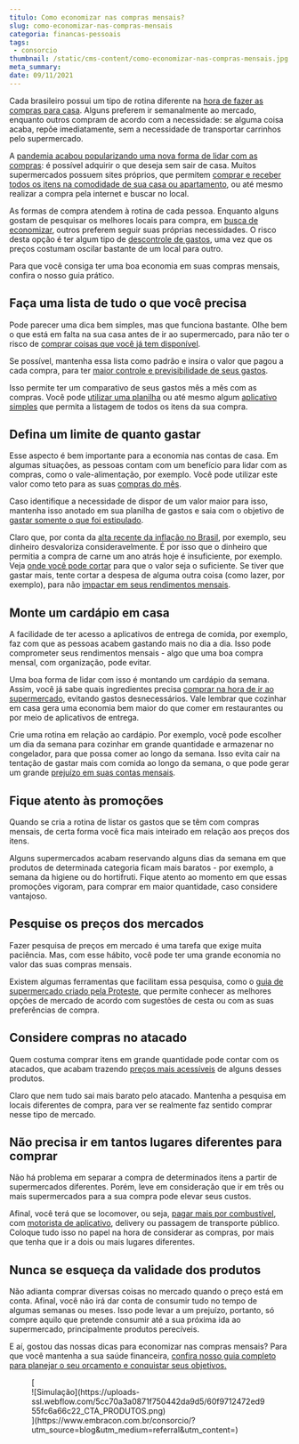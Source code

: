 ```yaml
---
titulo: Como economizar nas compras mensais?
slug: como-economizar-nas-compras-mensais
categoria: financas-pessoais
tags:
 - consorcio
thumbnail: /static/cms-content/como-economizar-nas-compras-mensais.jpg
meta_summary: 
date: 09/11/2021
---
```

Cada brasileiro possui um tipo de rotina diferente na [hora de fazer as compras para casa](https://www.embracon.com.br/blog/10-importantes-dicas-para-economizar-nas-compras-de-casa). Alguns preferem ir semanalmente ao mercado, enquanto outros compram de acordo com a necessidade: se alguma coisa acaba, repõe imediatamente, sem a necessidade de transportar carrinhos pelo supermercado.

A [pandemia acabou popularizando uma nova forma de lidar com as compras](https://www.embracon.com.br/blog/habitos-de-consumo-antes-durante-e-pos-pandemia): é possível adquirir o que deseja sem sair de casa. Muitos supermercados possuem sites próprios, que permitem [comprar e receber todos os itens na comodidade de sua casa ou apartamento](https://www.embracon.com.br/blog/7-dicas-para-economizar-nas-compras-pela-internet-nessa-quarentena), ou até mesmo realizar a compra pela internet e buscar no local.

As formas de compra atendem à rotina de cada pessoa. Enquanto alguns gostam de pesquisar os melhores locais para compra, em [busca de economizar](https://www.embracon.com.br/blog/guardar-poupar-ou-investir-qual-a-diferenca-entre-os-termos), outros preferem seguir suas próprias necessidades. O risco desta opção é ter algum tipo de [descontrole de gastos](https://www.embracon.com.br/blog/importancia-de-um-bom-controle-financeiro), uma vez que os preços costumam oscilar bastante de um local para outro.

Para que você consiga ter uma boa economia em suas compras mensais, confira o nosso guia prático.

Faça uma lista de tudo o que você precisa 
------------------------------------------

Pode parecer uma dica bem simples, mas que funciona bastante. Olhe bem o que está em falta na sua casa antes de ir ao supermercado, para não ter o risco de [comprar coisas que você já tem disponível](https://www.embracon.com.br/blog/como-identificar-e-eliminar-gastos-desnecessarios).

Se possível, mantenha essa lista como padrão e insira o valor que pagou a cada compra, para ter [maior controle e previsibilidade de seus gastos](https://www.embracon.com.br/blog/5-dicas-de-como-mudar-sua-vida-financeira-em-2021).

Isso permite ter um comparativo de seus gastos mês a mês com as compras. Você pode [utilizar uma planilha](https://www.embracon.com.br/blog/como-criar-uma-planilha-de-planejamento-financeiro) ou até mesmo algum [aplicativo simples](https://www.embracon.com.br/blog/4-aplicativos-de-financas-para-te-ajudar-a-economizar-mais-dinheiro) que permita a listagem de todos os itens da sua compra.

Defina um limite de quanto gastar 
----------------------------------

Esse aspecto é bem importante para a economia nas contas de casa. Em algumas situações, as pessoas contam com um benefício para lidar com as compras, como o vale-alimentação, por exemplo. Você pode utilizar este valor como teto para as suas [compras do mês](https://www.embracon.com.br/blog/como-juntar-dinheiro-ainda-este-ano).

Caso identifique a necessidade de dispor de um valor maior para isso, mantenha isso anotado em sua planilha de gastos e saia com o objetivo de [gastar somente o que foi estipulado](https://www.embracon.com.br/blog/como-guardar-dinheiro-em-tempos-de-pandemia).

Claro que, por conta da [alta recente da inflação no Brasil](https://www.embracon.com.br/blog/entenda-a-importancia-da-taxa-selic-e-da-inflacao), por exemplo, seu dinheiro desvaloriza consideravelmente. É por isso que o dinheiro que permitia a compra de carne um ano atrás hoje é insuficiente, por exemplo. Veja [onde você pode cortar](https://www.embracon.com.br/blog/como-economizar-nos-principais-gastos-da-vida) para que o valor seja o suficiente. Se tiver que gastar mais, tente cortar a despesa de alguma outra coisa (como lazer, por exemplo), para não [impactar em seus rendimentos mensais](https://www.embracon.com.br/blog/quanto-da-minha-renda-posso-investir).

Monte um cardápio em casa 
--------------------------

A facilidade de ter acesso a aplicativos de entrega de comida, por exemplo, faz com que as pessoas acabem gastando mais no dia a dia. Isso pode comprometer seus rendimentos mensais - algo que uma boa compra mensal, com organização, pode evitar.

Uma boa forma de lidar com isso é montando um cardápio da semana. Assim, você já sabe quais ingredientes precisa [comprar na hora de ir ao supermercado,](https://www.embracon.com.br/blog/guia-de-como-manter-sua-saude-financeira-saudavel) evitando gastos desnecessários. Vale lembrar que cozinhar em casa gera uma economia bem maior do que comer em restaurantes ou por meio de aplicativos de entrega.

Crie uma rotina em relação ao cardápio. Por exemplo, você pode escolher um dia da semana para cozinhar em grande quantidade e armazenar no congelador, para que possa comer ao longo da semana. Isso evita cair na tentação de gastar mais com comida ao longo da semana, o que pode gerar um grande [prejuízo em suas contas mensais](https://www.embracon.com.br/blog/saiba-como-organizar-as-suas-financas-pessoais).

Fique atento às promoções 
--------------------------

Quando se cria a rotina de listar os gastos que se têm com compras mensais, de certa forma você fica mais inteirado em relação aos preços dos itens.

Alguns supermercados acabam reservando alguns dias da semana em que produtos de determinada categoria ficam mais baratos - por exemplo, a semana da higiene ou do hortifruti. Fique atento ao momento em que essas promoções vigoram, para comprar em maior quantidade, caso considere vantajoso.

Pesquise os preços dos mercados 
--------------------------------

Fazer pesquisa de preços em mercado é uma tarefa que exige muita paciência. Mas, com esse hábito, você pode ter uma grande economia no valor das suas compras mensais.

Existem algumas ferramentas que facilitam essa pesquisa, como o [guia de supermercado criado pela Proteste](https://www.proteste.org.br/suas-contas/supermercado/simulador/guia-de-supermercado), que permite conhecer as melhores opções de mercado de acordo com sugestões de cesta ou com as suas preferências de compra.

Considere compras no atacado 
-----------------------------

Quem costuma comprar itens em grande quantidade pode contar com os atacados, que acabam trazendo [preços mais acessíveis](https://www.embracon.com.br/blog/quais-sao-as-despesas-superfluas-que-podem-ser-cortadas-do-dia-a-dia) de alguns desses produtos.

Claro que nem tudo sai mais barato pelo atacado. Mantenha a pesquisa em locais diferentes de compra, para ver se realmente faz sentido comprar nesse tipo de mercado.

Não precisa ir em tantos lugares diferentes para comprar 
---------------------------------------------------------

Não há problema em separar a compra de determinados itens a partir de supermercados diferentes. Porém, leve em consideração que ir em três ou mais supermercados para a sua compra pode elevar seus custos.

Afinal, você terá que se locomover, ou seja, [pagar mais por combustível](https://www.embracon.com.br/blog/formas-de-economizar-combustivel), com [motorista de aplicativo](https://www.embracon.com.br/blog/motorista-de-aplicativo-faca-um-consorcio), delivery ou passagem de transporte público. Coloque tudo isso no papel na hora de considerar as compras, por mais que tenha que ir a dois ou mais lugares diferentes.

Nunca se esqueça da validade dos produtos 
------------------------------------------

Não adianta comprar diversas coisas no mercado quando o preço está em conta. Afinal, você não irá dar conta de consumir tudo no tempo de algumas semanas ou meses. Isso pode levar a um prejuízo, portanto, só compre aquilo que pretende consumir até a sua próxima ida ao supermercado, principalmente produtos perecíveis.

E aí, gostou das nossas dicas para economizar nas compras mensais? Para que você mantenha a sua saúde financeira, [confira nosso guia completo para planejar o seu orçamento e conquistar seus objetivos.](https://www.embracon.com.br/blog/planejamento-financeiro-um-guia-para-as-financas-nao-sairem-de-controle)

<figure class="w-richtext-figure-type-image w-richtext-align-center">[<div>![Simulação](https://uploads-ssl.webflow.com/5cc70a3a0871f750442da9d5/60f9712472ed955fc6a66c22_CTA_PRODUTOS.png)</div>](https://www.embracon.com.br/consorcio/?utm_source=blog&utm_medium=referral&utm_content=)</figure>
